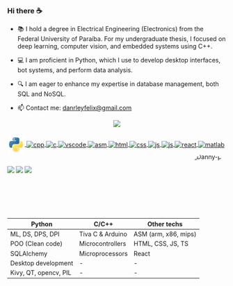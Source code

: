 ### Hi there ☕

- 📚 I hold a degree in Electrical Engineering (Electronics) from the Federal University of Paraíba. For my undergraduate thesis, I focused on deep learning, computer vision, and embedded systems using C++.
- 💻 I am proficient in Python, which I use to develop desktop interfaces, bot systems, and perform data analysis.
- 🔍 I am eager to enhance my expertise in database management, both SQL and NoSQL.

- 📫 Contact me: danrleyfelix@gmail.com

<div align="center">
  <a href="https://github.com/DanrleyFelix">
  <img height="160em" src="https://github-readme-stats.vercel.app/api/top-langs/?username=DanrleyFelix&layout=compact&langs_count=7&theme=dark"/>
</div>
</div>
<div style="display: inline_block"><br>
  <img align="center" alt="Python" height="40" width="40" src="https://raw.githubusercontent.com/devicons/devicon/master/icons/python/python-original.svg">
  <a href="">
    <img src="https://github.com/get-icon/geticon/blob/master/icons/c-plusplus.svg" alt="cpp" align="center" width="40" height="40 />
  </a>
  <a href="">
    <img src="https://github.com/get-icon/geticon/blob/master/icons/c.svg" align="center" alt="c" width="40" height="40"/>
  </a>
  <a href="https://code.visualstudio.com/">
    <img src="https://cdn.jsdelivr.net/gh/devicons/devicon/icons/vscode/vscode-original.svg" alt="vscode" align="center" width="40" height="40"/>
   </a>
   <a href="">
      <img src="https://github.com/get-icon/geticon/blob/master/icons/assembly.svg" alt="asm" align="center" width="40" height="40"/>
   </a>
   <a href="https://developer.mozilla.org/pt-BR/docs/Web/HTML">
      <img src="https://github.com/get-icon/geticon/blob/master/icons/html-5.svg" alt="html" align="center" width="40" height="40"/>
   </a>
   <a href="https://developer.mozilla.org/pt-BR/docs/Web/CSS">
      <img src="https://github.com/get-icon/geticon/blob/master/icons/css-3.svg" alt="css" align="center" width="40" height="40"/>
   </a>
   <a href="https://developer.mozilla.org/pt-BR/docs/Web/JavaScript">
      <img src="https://github.com/get-icon/geticon/blob/master/icons/javascript.svg" alt="js" align="center" width="40" height="40"/>
   </a>
   <a href="https://www.typescriptlang.org/">
      <img src="https://github.com/get-icon/geticon/blob/master/icons/typescript-icon.svg" alt="js" align="center" width="40" height="40"/>
   </a>
   <a href="https://react.dev/">
      <img src="https://github.com/get-icon/geticon/blob/master/icons/react.svg" alt="react" align="center" width="40" height="40"/>
   </a>
  <a href="https://www.mathworks.com/products/matlab.html">
    <img align="center" alt="matlab" height="40" width="40" src="https://upload.wikimedia.org/wikipedia/commons/2/21/Matlab_Logo.png">
  </a>
  <img align="right" alt="Danny-pic" height="150" style="border-radius:50px;" 
       src="https://media1.tenor.com/m/FkELNdTE-l8AAAAC/frieren-sip-frieren.gif">
</div>
  
  ##
 
<div> 
  <a href="https://www.youtube.com/channel/UCMozFNrBh5qvUKq0hlFfeew" target="_blank"><img src="https://img.shields.io/badge/YouTube-FF0000?style=for-the-badge&logo=youtube&logoColor=white" target="_blank"></a>
 <a href="https://discord.gg/KBvGXHjuse" target="_blank"><img src="https://img.shields.io/badge/Discord-7289DA?style=for-the-badge&logo=discord&logoColor=white"
 target="_blank"></a> 
  <a href = "mailto:danrleyfelix@gmail.com><img src="https://img.shields.io/badge/-Gmail-%23333?style=for-the-badge&logo=gmail&logoColor=white" target="_blank"></a>
  <a href="https://www.linkedin.com/in/danrley-felix-083674169/" target="_blank"><img src="https://img.shields.io/badge/-LinkedIn-%230077B5?style=for-the-badge&logo=linkedin&logoColor=white" target="_blank"></a>
</div>

  ##
  
| Python                | C/C++               | Other techs           |  
| --------------------- | ------------------- | --------------------- | 
| ML, DS, DPS, DPI      | Tiva C & Arduino    | ASM (arm, x86, mips)  |
| POO (Clean code)      | Microcontrollers    | HTML, CSS, JS, TS     | 
| SQLAlchemy            | Microprocessors     | React                 | 
| Desktop development   |         -           |           -           | 
| Kivy, QT, opencv, PIL |         -           |           -           | 
